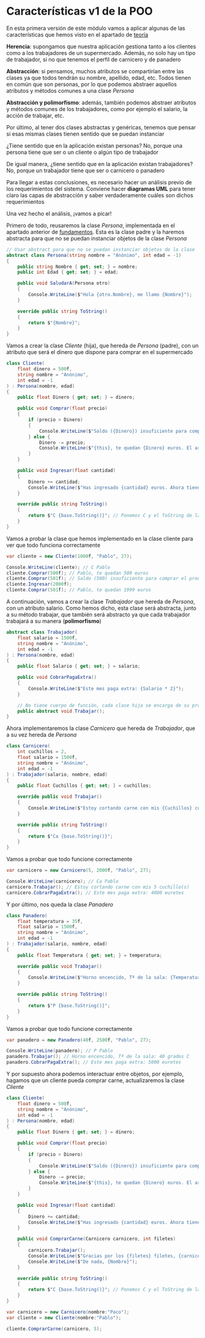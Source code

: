 # Características v1 de la POO

En esta primera versión de este módulo vamos a aplicar algunas de las características que hemos visto en el apartado de [teoría](080%20Teoria.md)

**Herencia**: supongamos que nuestra aplicación gestiona tanto a los clientes como a los trabajadores de un supermercado. Además, no solo hay un tipo de trabajador, si no que tenemos el perfil de carnicero y de panadero

**Abstracción**: si pensamos, muchos atributos se compartirían entre las clases ya que todos tendrán su nombre, apellido, edad, etc. Todos tienen en común que son personas, por lo que podemos abstraer aquellos atributos y métodos comunes a una clase *Persona*

**Abstracción y polimorfismo**: además, también podemos abstraer atributos y métodos comunes de los trabajadores, como por ejemplo el salario, la acción de trabajar, etc.

Por último, al tener dos clases abstractas y genéricas, tenemos que pensar si esas mismas clases tienen sentido que se puedan instanciar

¿Tiene sentido que en la aplicación existan personas? No, porque una persona tiene que ser o un cliente o algún tipo de trabajador

De igual manera, ¿tiene sentido que en la aplicación existan trabajadores? No, porque un trabajador tiene que ser o carnicero o panadero

Para llegar a estas conclusiones, es necesario hacer un análisis previo de los requerimientos del sistema. Conviene hacer **diagramas UML** para tener claro las capas de abstracción y saber verdaderamente cuáles son dichos requerimientos

Una vez hecho el análisis, ¡vamos a picar!

Primero de todo, reusaremos la clase *Persona*, implementada en el apartado anterior de [fundamentos](081%20Fundamentos.md). Esta es la clase padre y la haremos abstracta para que no se puedan instanciar objetos de la clase *Persona*

```csharp
// Usar abstract para que no se puedan instanciar objetos de la clase
abstract class Persona(string nombre = "Anónimo", int edad = -1)
{
    public string Nombre { get; set; } = nombre;
    public int Edad { get; set; } = edad;

    public void SaludarA(Persona otro)
    {
        Console.WriteLine($"Hola {otro.Nombre}, me llamo {Nombre}");
    }

    override public string ToString()
    {
        return $"{Nombre}";
    }
}
```

Vamos a crear la clase *Cliente* (hija), que hereda de *Persona* (padre), con un atributo que será el dinero que dispone para comprar en el supermercado

```csharp
class Cliente(
    float dinero = 500f,
    string nombre = "Anónimo",
    int edad = -1
) : Persona(nombre, edad)
{
    public float Dinero { get; set; } = dinero;

    public void Comprar(float precio)
    {
        if (precio > Dinero)
        {
            Console.WriteLine($"Saldo ({Dinero}) insuficiente para comprar el producto que cuesta {precio} euros");
        } else {
            Dinero -= precio;
            Console.WriteLine($"{this}, te quedan {Dinero} euros. El articulo costaba: {precio} euros");
        }
    }

    public void Ingresar(float cantidad)
    {
        Dinero += cantidad;
        Console.WriteLine($"Has ingresado {cantidad} euros. Ahora tienes en total {Dinero} euros");
    }

    override public string ToString()
    {
        return $"C {base.ToString()}"; // Ponemos C y el ToString de la clase padre para diferenciar que la persona es un Cliente
    }
}
```

Vamos a probar la clase que hemos implementado en la clase cliente para ver que todo funciona correctamente

```csharp
var cliente = new Cliente(1000f, "Pablo", 27);

Console.WriteLine(cliente); // C Pablo
cliente.Comprar(500f); // Pablo, te quedan 500 euros
cliente.Comprar(501f); // Saldo (500) insuficiente para comprar el producto que cuesta 501 euros
cliente.Ingresar(2000f);
cliente.Comprar(501f); // Pablo, te quedan 1999 euros
```

A continuación, vamos a crear la clase *Trabajador* que hereda de *Persona*, con un atributo salario. Como hemos dicho, esta clase será abstracta, junto a su método trabajar, que también será abstracto ya que cada trabajador trabajará a su manera (**polimorfismo**)

```csharp
abstract class Trabajador(
    float salario = 1500f,
    string nombre = "Anónimo",
    int edad = -1
) : Persona(nombre, edad)
{
    public float Salario { get; set; } = salario;

    public void CobrarPagaExtra()
    {
        Console.WriteLine($"Este mes paga extra: {Salario * 2}");
    }

    // No tiene cuerpo de función, cada clase hija se encarga de su propia implementación
    public abstract void Trabajar();
}
```

Ahora implementaremos la clase *Carnicero* que hereda de *Trabajador*, que a su vez hereda de *Persona*

```csharp
class Carnicero(
    int cuchillos = 2,
    float salario = 1500f,
    string nombre = "Anónimo",
    int edad = -1
) : Trabajador(salario, nombre, edad)
{
    public float Cuchillos { get; set; } = cuchillos;

    override public void Trabajar()
    {
        Console.WriteLine($"Estoy cortando carne con mis {Cuchillos} cuchillo(s)");
    }

    override public string ToString()
    {
        return $"Ca {base.ToString()}";
    }
}
```

Vamos a probar que todo funcione correctamente

```csharp
var carnicero = new Carnicero(5, 2000f, "Pablo", 27);

Console.WriteLine(carnicero); // Ca Pablo
carnicero.Trabajar(); // Estoy cortando carne con mis 5 cuchillo(s)
carnicero.CobrarPagaExtra(); // Este mes paga extra: 4000 euretes
```

Y por último, nos queda la clase *Panadero*

```csharp
class Panadero(
    float temperatura = 35f,
    float salario = 1500f,
    string nombre = "Anónimo",
    int edad = -1
) : Trabajador(salario, nombre, edad)
{
    public float Temperatura { get; set; } = temperatura;

    override public void Trabajar()
    {
        Console.WriteLine($"Horno encencido, Tª de la sala: {Temperatura} grados C");
    }

    override public string ToString()
    {
        return $"P {base.ToString()}";
    }
}
```

Vamos a probar que todo funcione correctamente

```csharp
var panadero = new Panadero(40f, 2500f, "Pablo", 27);

Console.WriteLine(panadero); // P Pablo
panadero.Trabajar(); // Horno encencido, Tª de la sala: 40 grados C
panadero.CobrarPagaExtra(); // Este mes paga extra: 5000 euretes
```

Y por supuesto ahora podemos interactuar entre objetos, por ejemplo, hagamos que un cliente pueda comprar carne, actualizaremos la clase *Cliente*

```csharp
class Cliente(
    float dinero = 500f,
    string nombre = "Anónimo",
    int edad = -1
) : Persona(nombre, edad)
{
    public float Dinero { get; set; } = dinero;

    public void Comprar(float precio)
    {
        if (precio > Dinero)
        {
            Console.WriteLine($"Saldo ({Dinero}) insuficiente para comprar el producto que cuesta {precio} euros");
        } else {
            Dinero -= precio;
            Console.WriteLine($"{this}, te quedan {Dinero} euros. El articulo costaba: {precio} euros");
        }
    }

    public void Ingresar(float cantidad)
    {
        Dinero += cantidad;
        Console.WriteLine($"Has ingresado {cantidad} euros. Ahora tienes en total {Dinero} euros");
    }

    public void ComprarCarne(Carnicero carnicero, int filetes)
    {
        carnicero.Trabajar();
        Console.WriteLine($"Gracias por los {filetes} filetes, {carnicero.Nombre}");
        Console.WriteLine($"De nada, {Nombre}");
    }

    override public string ToString()
    {
        return $"C {base.ToString()}"; // Ponemos C y el ToString de la clase padre para diferenciar que la persona es un Cliente
    }
}
```

```csharp
var carnicero = new Carnicero(nombre:"Paco");
var cliente = new Cliente(nombre:"Pablo");

cliente.ComprarCarne(carnicero, 5);
```